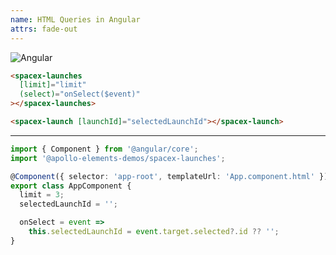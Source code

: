 ```yaml
---
name: HTML Queries in Angular
attrs: fade-out
---
```


<img slot="end-start" alt="Angular" src="/_merged_assets/brand-logos/angular.svg"/>

```html
<spacex-launches
  [limit]="limit"
  (select)="onSelect($event)"
></spacex-launches>

<spacex-launch [launchId]="selectedLaunchId"></spacex-launch>
```

-----

```ts
import { Component } from '@angular/core';
import '@apollo-elements-demos/spacex-launches';

@Component({ selector: 'app-root', templateUrl: 'App.component.html' })
export class AppComponent {
  limit = 3;
  selectedLaunchId = '';

  onSelect = event =>
    this.selectedLaunchId = event.target.selected?.id ?? '';
}
```
